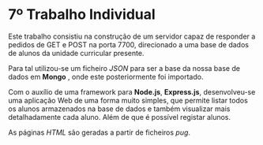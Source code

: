 # 7º Trabalho Individual

Este trabalho consistiu na construção de um servidor capaz de responder a pedidos de GET e POST na porta 7700, direcionado a uma base de dados de alunos da unidade curricular presente.

Para tal utilizou-se um ficheiro *JSON* para ser a base da nossa base de dados em **Mongo** , onde este posteriormente foi importado.

Com o auxílio de uma framework para **Node.js**, **Express.js**, desenvolveu-se uma aplicação Web de uma forma muito simples, que permite listar todos os alunos armazenados na base de dados e também visualizar mais detalhadamente cada aluno. Além de que é possível registar alunos.

As páginas *HTML* são geradas a partir de ficheiros *pug*.